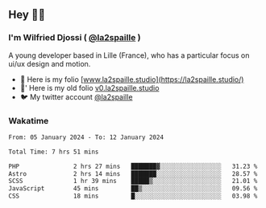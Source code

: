 ## Hey 👋🏾
### I'm Wilfried Djossi ( <a href="https://twitter.com/la2spaille/" target="_blank">@la2spaille</a> )
A young developer based in Lille (France), who has a particular focus on ui/ux design and motion.

- 🎨 Here is my folio [www.la2spaille.studio](https://la2spaille.studio/)
- 🎨' Here is my old folio [v0.la2spaille.studio](https://v0.la2spaille.studio/)
- 🐦 My twitter account [@la2spaille](https://twitter.com/la2spaille/)

### Wakatime
<!--START_SECTION:waka-->

```txt
From: 05 January 2024 - To: 12 January 2024

Total Time: 7 hrs 51 mins

PHP               2 hrs 27 mins   ███████▓░░░░░░░░░░░░░░░░░   31.23 %
Astro             2 hrs 14 mins   ███████░░░░░░░░░░░░░░░░░░   28.57 %
SCSS              1 hr 39 mins    █████▒░░░░░░░░░░░░░░░░░░░   21.01 %
JavaScript        45 mins         ██▒░░░░░░░░░░░░░░░░░░░░░░   09.56 %
CSS               18 mins         █░░░░░░░░░░░░░░░░░░░░░░░░   03.98 %
```

<!--END_SECTION:waka-->
<!--
**la2spaille/la2spaille** is a ✨ _special_ ✨ repository because its `README.md` (this file) appears on your GitHub profile.

Here are some ideas to get you started:

- 🔭 I’m currently working on ...
- 🌱 I’m currently learning ...
- 👯 I’m looking to collaborate on ...
- 🤔 I’m looking for help with ...
- 💬 Ask me about ...
- 📫 How to reach me: ...
- 😄 Pronouns: ...
- ⚡ Fun fact: ...
-->
